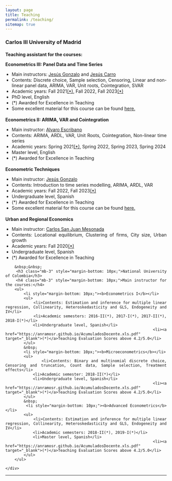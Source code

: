 ```yaml
---
layout: page
title: Teaching
permalink: /teaching/
sitemap: true
---
```

<style>
  .resume-section-content {
    text-align: justify;
  }
  .resume-section-content ul {
    list-style-type: none;
    padding-left: 0;
  }
  .resume-section-content ul ul {
    list-style-type: disc;
    padding-left: 20px;
  }
  .resume-section-content li {
    margin-bottom: 10px;
  }
  .resume-section-content ul ul li {
    margin-bottom: 1px; /* Ajusta este valor para reducir el espacio vertical */
  }
</style>

<section class="resume-section" id="teaching">
    <div class="resume-section-content">     
        <h3 class="mb-3" style="margin-bottom: 10px;">Carlos III University of Madrid</h3>
        <h4 class="mb-3" style="margin-bottom: 10px;">Teaching assistant for the courses:</h4>
        <ul>
            <li style="margin-bottom: 10px;"><b>Econometrics III: Panel Data and Time Series</b></li>
            <ul>
                <li>Main instructors: <a href="https://www.eco.uc3m.es/~jgonzalo/" target="_blank">Jesús Gonzalo</a> and <a href="https://www.eco.uc3m.es/~jcarro/" target="_blank">Jesús Carro</a></li>
                <li>Contents: Discrete choice, Sample selection, Censoring, Linear and non-linear panel data, ARIMA, VAR, Unit roots, Cointegration, SVAR</li>
                <li>Academic years: Fall 2021<a href="https://anramosr.github.io/felicitacion_2021_1_19115_v01.pdf" target="_blank">(*)</a>, Fall 2022, Fall 2023<a href="https://anramosr.github.io/felicitacion_2023_1_19115_v02.pdf" target="_blank">(*)</a></li>
                <li>PhD level, English</li>
                <li>(*) Awarded for Excellence in Teaching</li>
                <li>Some excellent material for this course can be found <a href="https://www.eco.uc3m.es/~jgonzalo/teaching/PhDTimeSeries.html" target="_blank">here.</a></li>  
            </ul>
            &nbsp;
            <li style="margin-bottom: 10px;"><b>Econometrics II: ARIMA, VAR and Cointegration</b></li>
            <ul>
                <li>Main instructor: <a href="https://sites.google.com/view/uc3m-dpto-economia" target="_blank">Alvaro Escribano</a></li>
                <li>Contents: ARIMA, ARDL, VAR, Unit Roots, Cointegration, Non-linear time series</li>
                <li>Academic years: Spring 2021<a href="https://anramosr.github.io/felicitacion_2021_2_19115_v02.pdf" target="_blank">(*)</a>, Spring 2022, Spring 2023, Spring 2024</li>
                <li>Master level, English</li>
                <li>(*) Awarded for Excellence in Teaching</li>
            </ul>
            &nbsp;
            <li style="margin-bottom: 10px;"><b>Econometric Techniques</b></li>
            <ul>
                <li>Main instructor: <a href="https://www.eco.uc3m.es/~jgonzalo/" target="_blank">Jesús Gonzalo</a></li>
                <li>Contents: Introduction to time series modelling, ARIMA, ARDL, VAR</li>
                <li>Academic years: Fall 2022, Fall 2023<a href="https://anramosr.github.io/felicitacion_2023_1_19115_v02.pdf" target="_blank">(*)</a></li>
                <li>Undergraduate level, Spanish</li>
                <li>(*) Awarded for Excellence in Teaching</li>
                <li>Some excellent material for this course can be found <a href="https://www.eco.uc3m.es/~jgonzalo/teaching/TecnicasEconometricas.html" target="_blank">here.</a></li>  
            </ul>
            &nbsp;
            <li style="margin-bottom: 10px;"><b>Urban and Regional Economics</b></li>
            <ul>
                <li>Main instructor: <a href="https://economia.uc3m.es/personal/carlos-san-juan-mesonada-2/" target="_blank">Carlos San Juan Mesonada</a></li>
                <li>Contents: Locational equilibrium, Clustering of firms, City size, Urban growth</li>
                <li>Academic years: Fall 2020<a href="https://anramosr.github.io/felicitacion_2020_1_19115_v02.pdf" target="_blank">(*)</a></li>
                <li>Undergraduate level, Spanish</li>
                <li>(*) Awarded for Excellence in Teaching</li>
            </ul>
        </ul>
        
        &nbsp;&nbsp;
        <h3 class="mb-3" style="margin-bottom: 10px;">National University of Colombia</h3>
        <h4 class="mb-3" style="margin-bottom: 10px;">Main instructor for the courses:</h4>
        <ul>
            <li style="margin-bottom: 10px;"><b>Econometrics I</b></li>
            <ul>
                <li>Contents: Estimation and inference for multiple linear regression, Collinearity, Heteroskedasticity and GLS, Endogeneity and IV</li>
                <li>Academic semesters: 2016-II(*), 2017-I(*), 2017-II(*), 2018-I(*)</li>
                <li>Undergraduate level, Spanish</li>
                <li><a href="https://anramosr.github.io/AcumuladosDocente.xls.pdf" target="_blank">(*)</a>Teaching Evaluation Scores above 4.2/5.0</li>
            </ul>
            &nbsp;
            <li style="margin-bottom: 10px;"><b>Microeconometrics</b></li>
            <ul>
                <li>Contents: Binary and multinomial discrete choice, Censoring and truncation, Count data, Sample selection, Treatment effects</li>
                <li>Academic semester: 2018-II(*)</li>
                <li>Undergraduate level, Spanish</li>
                <li><a href="https://anramosr.github.io/AcumuladosDocente.xls.pdf" target="_blank">(*)</a>Teaching Evaluation Scores above 4.2/5.0</li>
            </ul>
            &nbsp;
            <li style="margin-bottom: 10px;"><b>Advanced Econometrics</b></li>
            <ul>
                <li>Contents: Estimation and inference for multiple linear regression, Collinearity, Heteroskedasticity and GLS, Endogeneity and IV</li>
                <li>Academic semesters: 2018-II(*), 2019-I(*)</li>
                <li>Master level, Spanish</li>
                <li><a href="https://anramosr.github.io/AcumuladosDocente.xls.pdf" target="_blank">(*)</a>Teaching Evaluation Scores above 4.2/5.0</li>
            </ul>
        </ul>
        
    </div>
</section>
<hr class="m-0" />


